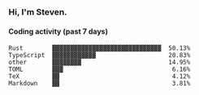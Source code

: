 ### Hi, I'm Steven.

#### Coding activity (past 7 days)
```
Rust        ▓▓▓▓▓▓▓▓▓▓▓▓▓▓▓▓▓▓▓▓▓▓▓▓▓▓▓▓▓▓  50.13%
TypeScript  ▓▓▓▓▓▓▓▓▓▓▓▓                    20.83%
other       ▓▓▓▓▓▓▓▓                        14.95%
TOML        ▓▓▓                              6.16%
TeX         ▓▓                               4.12%
Markdown    ▓▓                               3.81%
```
